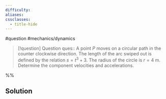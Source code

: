 ```yaml
---
difficulty: 
aliases: 
cssclasses:
  - title-hide
---
```

#question #mechanics/dynamics 

> [!question] Question 
> ques:: A point $P$ moves on a circular path in the counter clockwise direction. The length of the arc swiped out is defined by the relation $s=t^3+3$. The radius of the circle is $r=4 \text{ m}$. Determine the component velocities and accelerations.

%%
## Solution



